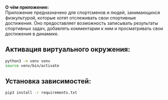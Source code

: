 **О чём приложение:**\
Приложение предназначено для спортсменов и людей, занимающихся физкультурой, которые хотят отслеживать свои спортивные 
достижения. Оно предоставляет возможность записывать результаты спортивных задач, добавлять комментарии к ним и 
просматривать свои достижения в динамике.

## Активация виртуального окружения:
```bash
python3 -m venv venv
source venv/bin/activate
```

## Установка зависимостей:
```bash
pip3 install -r requirements.txt
```